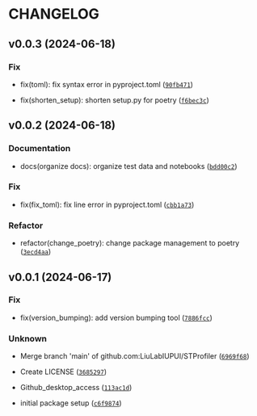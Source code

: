 # CHANGELOG

## v0.0.3 (2024-06-18)

### Fix

* fix(toml): fix syntax error in pyproject.toml ([`90fb471`](https://github.com/LiuLabIUPUI/STProfiler/commit/90fb471b6bd12cc4374167fe774068effc43db67))

* fix(shorten_setup): shorten setup.py for poetry ([`f6bec3c`](https://github.com/LiuLabIUPUI/STProfiler/commit/f6bec3c4030d0b800bd45539e079981c3008a42f))

## v0.0.2 (2024-06-18)

### Documentation

* docs(organize docs): organize test data and notebooks ([`bdd00c2`](https://github.com/LiuLabIUPUI/STProfiler/commit/bdd00c2c03fe2063a0aab105c80c3c0e8cbcab3b))

### Fix

* fix(fix_toml): fix line error in pyproject.toml ([`cbb1a73`](https://github.com/LiuLabIUPUI/STProfiler/commit/cbb1a7311bff8d82202bbe371ec83fb07bd71adf))

### Refactor

* refactor(change_poetry): change package management to poetry ([`3ecd4aa`](https://github.com/LiuLabIUPUI/STProfiler/commit/3ecd4aab29f02c3a1d5930871b971d6e0e30dfba))

## v0.0.1 (2024-06-17)

### Fix

* fix(version_bumping): add version bumping tool ([`7886fcc`](https://github.com/LiuLabIUPUI/STProfiler/commit/7886fcc45bf98d1a874bc1104f8279166e235f18))

### Unknown

* Merge branch &#39;main&#39; of github.com:LiuLabIUPUI/STProfiler ([`6969f68`](https://github.com/LiuLabIUPUI/STProfiler/commit/6969f687b38763029dfd555cb70f54d929a7ed88))

* Create LICENSE ([`3685297`](https://github.com/LiuLabIUPUI/STProfiler/commit/368529794287d90e197b251d7ffcb8e0333448b2))

* Github_desktop_access ([`113ac1d`](https://github.com/LiuLabIUPUI/STProfiler/commit/113ac1d674e9bd7166860961e5caf36c0da60f0b))

* initial package setup ([`c6f9874`](https://github.com/LiuLabIUPUI/STProfiler/commit/c6f98747ffd3b79c5360eb6ffad0c6c585715d3e))
